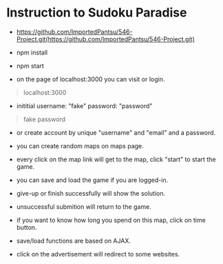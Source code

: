 # Instruction to Sudoku Paradise

* https://github.com/ImportedPantsu/546-Project.git(https://github.com/ImportedPantsu/546-Project.git)

* npm install
* npm start

* on the page of localhost:3000 you can visit or login.
> localhost:3000

* inititial username: "fake" password: "password"
> fake
> password

* or create account by unique "username" and "email" and a password.

* you can create random maps on maps page.

* every click on the map link will get to the map, click "start" to start the game.

* you can save and load the game if you are logged-in.

* give-up or finish successfully will show the solution.

* unsuccessful submition will return to the game.

* if you want to know how long you spend on this map, click on time button.

* save/load functions are based on AJAX.

* click on the advertisement will redirect to some websites.
